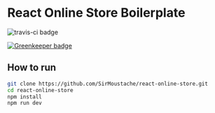 # React Online Store Boilerplate
![travis-ci badge](https://travis-ci.com/SirMoustache/react-online-store.svg?branch=master)

[![Greenkeeper badge](https://badges.greenkeeper.io/SirMoustache/react-online-store.svg)](https://greenkeeper.io/)

## How to run
```bash
git clone https://github.com/SirMoustache/react-online-store.git
cd react-online-store
npm install
npm run dev
```
